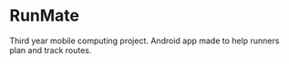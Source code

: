 # RunMate
Third year mobile computing project. Android app made to help runners plan and track routes.

